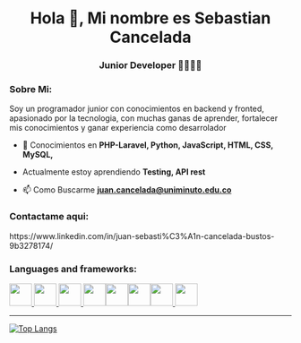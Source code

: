 <h1 align="center">Hola 👋, Mi nombre es Sebastian Cancelada</h1>
<h3 align="center">Junior Developer 👨🏻‍💻🐍</h3>
<h3 align="left"> Sobre Mi: </h3>
<p align="left"> Soy un programador junior con conocimientos en backend y fronted, apasionado por la tecnologia, con muchas ganas de aprender, fortalecer mis conocimientos y ganar experiencia como desarrolador</p>

- 🌱 Conocimientos en **PHP-Laravel, Python, JavaScript, HTML, CSS, MySQL,**
- Actualmente estoy aprendiendo **Testing, API rest**

- 📫 Como Buscarme **juan.cancelada@uniminuto.edu.co**

<h3 align="left">Contactame aqui:</h3>
https://www.linkedin.com/in/juan-sebasti%C3%A1n-cancelada-bustos-9b3278174/
<p align="left">
</p>

<h3 align="left">Languages and frameworks: </h3>
<p align="left"> <a href="https://getbootstrap.com" target="_blank" rel="noreferrer"> <img src="https://devicon-website.vercel.app/api/php/original.svg" width="40" height="40"/> <img src="https://devicon-website.vercel.app/api/laravel/plain-wordmark.svg" width="40" height="40"> <img src="https://devicon-website.vercel.app/api/javascript/original.svg" width="40" height="40"> <img src="https://devicon-website.vercel.app/api/python/original.svg" width="40" height="40"><img src="https://devicon-website.vercel.app/api/mysql/original-wordmark.svg" width="40" height="40"><img src="https://devicon-website.vercel.app/api/git/original-wordmark.svg" width="40" height="40"><img src="https://devicon-website.vercel.app/api/html5/original.svg" width="40" height="40"> <img src="https://devicon-website.vercel.app/api/css3/original.svg" width="40" height="40">


****





![Top Langs](https://github-readme-stats.vercel.app/api/top-langs/?username=Juanscancelada&layout=compact)

